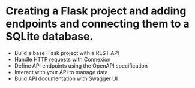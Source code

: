 # Creating a Flask project and adding endpoints and connecting them to a SQLite database.

* Build a base Flask project with a REST API
* Handle HTTP requests with Connexion
* Define API endpoints using the OpenAPI specification
* Interact with your API to manage data
* Build API documentation with Swagger UI
